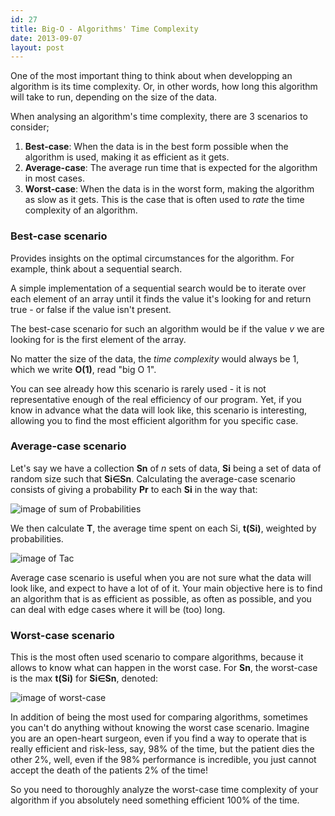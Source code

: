 ```yaml
---
id: 27
title: Big-O - Algorithms' Time Complexity
date: 2013-09-07
layout: post
---
```


One of the most important thing to think about when developping an algorithm is its time complexity. Or, in other words, how long this algorithm will take to run, depending on the size of the data.

When analysing an algorithm's time complexity, there are 3 scenarios to consider;

1. __Best-case__: When the data is in the best form possible when the algorithm is used, making it as efficient as it gets.
2. __Average-case__: The average run time that is expected for the algorithm in most cases.
3. __Worst-case__: When the data is in the worst form, making the algorithm as slow as it gets. This is the case that is often used to _rate_ the time complexity of an algorithm.

### Best-case scenario

Provides insights on the optimal circumstances for the algorithm. For example, think about a sequential search.

A simple implementation of a sequential search would be to iterate over each element of an array until it finds the value it's looking for and return true - or false if the value isn't present.

The best-case scenario for such an algorithm would be if the value _v_ we are looking for is the first element of the array.

No matter the size of the data, the _time complexity_ would always be 1, which we write __O(1)__, read "big O 1".

You can see already how this scenario is rarely used - it is not representative enough of the real efficiency of our program.
Yet, if you know in advance what the data will look like, this scenario is interesting, allowing you to find the most efficient algorithm for you specific case.

### Average-case scenario

Let's say we have a collection __Sn__ of _n_ sets of data, __Si__ being a set of data of random size such that __Si∈Sn__.
Calculating the average-case scenario consists of giving a probability __Pr__ to each __Si__ in the way that:

![image of sum of Probabilities](http://i.imgur.com/OBvSLEr.png)

We then calculate __T__, the average time spent on each Si, __t(Si)__, weighted by probabilities.

![image of Tac](http://i.imgur.com/py0Iqlh.png)

Average case scenario is useful when you are not sure what the data will look like, and expect to have a lot of of it. Your main objective here is to find an algorithm that is as efficient as possible, as often as possible, and you can deal with edge cases where it will be (too) long.

### Worst-case scenario

This is the most often used scenario to compare algorithms, because it allows to know what can happen in the worst case.
For __Sn__, the worst-case is the max __t(Si)__ for __Si∈Sn__, denoted:

![image of worst-case](http://i.imgur.com/Rkmonlw.png)

In addition of being the most used for comparing algorithms, sometimes you can't do anything without knowing the worst case scenario.
Imagine you are an open-heart surgeon, even if you find a way to operate that is really efficient and risk-less, say, 98% of the time, but the patient dies the other 2%, well, even if the 98% performance is incredible, you just cannot accept the death of the patients 2% of the time!

So you need to thoroughly analyze the worst-case time complexity of your algorithm if you absolutely need something efficient 100% of the time.
  